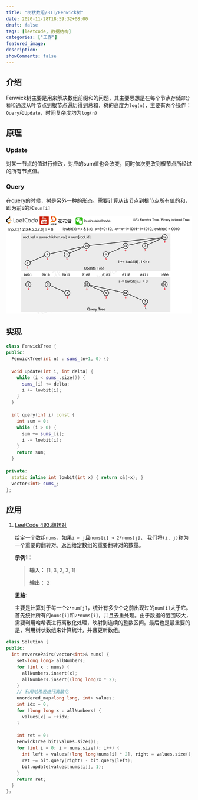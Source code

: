 ```yaml
---
title: "树状数组/BIT/Fenwick树"
date: 2020-11-28T18:59:32+08:00
draft: false
tags: [leetcode, 数据结构]
categories: ["工作"]
featured_image: 
description: 
showComments: false
---
```


## 介绍

Fenwick树主要是用来解决数组前缀和的问题，其主要思想是在每个节点存储`部分和`和通过从叶节点到根节点遍历得到总和，树的高度为`log(n)`，主要有两个操作：`Query`和`Update`，时间复杂度均为`log(n)`

## 原理

### Update

对某一节点的值进行修改，对应的sum值也会改变，同时依次更改到根节点所经过的所有节点值。

### Query

在query的时候，树是另外一种的形态。需要计算从该节点到根节点所有值的和，即为前`i`的和`sum[i]`

![FinwickTree](https://raw.githubusercontent.com/simon-lu/ImgRepo/master/Blog/FinwickTree.png)

## 实现

```c++
class FenwickTree {
public:
  FenwickTree(int n) : sums_(n+1, 0) {}
 
  void update(int i, int delta) {
    while (i < sums_.size()) {
      sums_[i] += delta;
      i += lowbit(i);
    }
  }
  
  int query(int i) const {
    int sum = 0;
    while (i > 0) {
      sum += sums_[i];
      i -= lowbit(i);
    }
    return sum;
  }
  
private:
  static inline int lowbit(int x) { return x&(-x); }
  vector<int> sums_;
};
```



## 应用

1. [LeetCode 493.翻转对](https://leetcode-cn.com/problems/reverse-pairs/)

   给定一个数组`nums`，如果`i < j`且`nums[i] > 2*nums[j]`， 我们将`(i, j)`称为一个重要的翻转对。返回给定数组的重要翻转对的数量。

   **示例1：**

   > **输入：** [1, 3, 2, 3, 1]
   >
   > **输出：** 2

   **思路**:

   主要是计算对于每一个`2*num[j]`，统计有多少个之前出现过的`num[i]`大于它。首先统计所有的`nums[i]`和`2*nums[i]`，并且去重处理。由于数据的范围较大，需要利用哈希表进行离散化处理，映射到连续的整数区间。最后也是最重要的是，利用树状数组来计算统计，并且更新数组。

```c++
class Solution {
public:
  int reversePairs(vector<int>& nums) {
    set<long long> allNumbers;
    for (int x : nums) {
      allNumbers.insert(x);
      allNumbers.insert((long long)x * 2);
    }
    // 利用哈希表进行离散化
    unordered_map<long long, int> values;
    int idx = 0;
    for (long long x : allNumbers) {
      values[x] = ++idx;
    }

    int ret = 0;
    FenwickTree bit(values.size());
    for (int i = 0; i < nums.size(); i++) {
      int left = values[(long long)nums[i] * 2], right = values.size();
      ret += bit.query(right) - bit.query(left);
      bit.update(values[nums[i]], 1);
    }
    return ret;
  }
};
```
